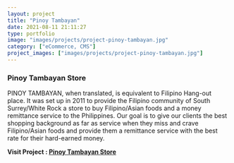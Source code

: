 ```yaml
---
layout: project
title: "Pinoy Tambayan"
date: 2021-08-11 21:11:27
type: portfolio
image: "images/projects/project-pinoy-tambayan.jpg"
category: ["eCommerce, CMS"]
project_images: ["images/projects/project-pinoy-tambayan.jpg"]
---
```



### Pinoy Tambayan Store

PINOY TAMBAYAN, when translated, is equivalent to Filipino Hang-out place. It was set up in 2011 to provide the Filipino community of South Surrey/White Rock a store to buy Filipino/Asian foods and a money remittance service to the Philippines. Our goal is to give our clients the best shopping background as far as service when they miss and crave Filipino/Asian foods and provide them a remittance service with the best rate for their hard-earned money.

**Visit Project : [Pinoy Tambayan Store](https://www.pinoytambayan.store/)**
